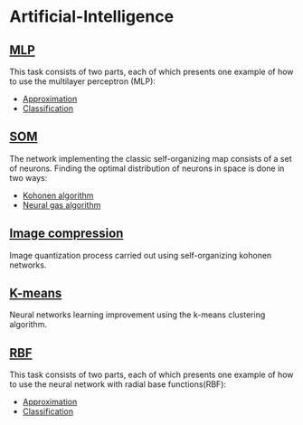 # Artificial-Intelligence

## [MLP](https://github.com/JuliaSzymanska/Artificial-Intelligence/tree/master/MLP)
This task consists of two parts, each of which presents one example of how to use the multilayer perceptron (MLP):
* [Approximation](https://github.com/JuliaSzymanska/Artificial-Intelligence/blob/master/MLP/Approximation.py)
* [Classification](https://github.com/JuliaSzymanska/Artificial-Intelligence/blob/master/MLP/Classification.py)

## [SOM](https://github.com/JuliaSzymanska/Artificial-Intelligence/tree/master/SOM)
The network implementing the classic self-organizing map consists of a set of neurons. Finding the optimal distribution of neurons in space is done in two ways:
* [Kohonen algorithm](https://github.com/JuliaSzymanska/Artificial-Intelligence/blob/master/SOM/KohonenMap.py)
* [Neural gas algorithm](https://github.com/JuliaSzymanska/Artificial-Intelligence/blob/master/SOM/NeuralGas.py)

## [Image compression](https://github.com/JuliaSzymanska/Artificial-Intelligence/tree/master/Image_compression)
Image quantization process carried out using self-organizing kohonen networks. 

## [K-means](https://github.com/JuliaSzymanska/Artificial-Intelligence/tree/master/K-means)
Neural networks learning improvement using the k-means clustering algorithm. 

## [RBF](https://github.com/JuliaSzymanska/Artificial-Intelligence/tree/master/RBF)
This task consists of two parts, each of which presents one example of how to use the neural network with radial base functions(RBF):
* [Approximation](https://github.com/JuliaSzymanska/Artificial-Intelligence/blob/master/MLP/Approximation.py)
* [Classification](https://github.com/JuliaSzymanska/Artificial-Intelligence/blob/master/MLP/Classification.py)
